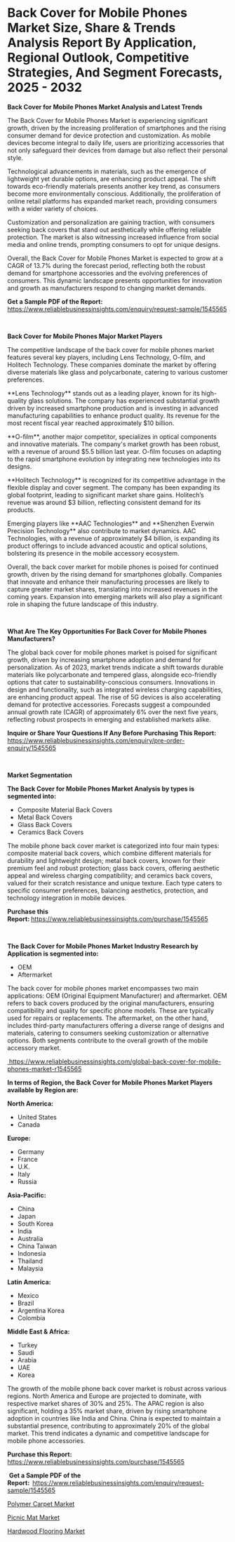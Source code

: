 <p><h1>Back Cover for Mobile Phones Market Size, Share & Trends Analysis Report By Application, Regional Outlook, Competitive Strategies, And Segment Forecasts, 2025 - 2032</h1></p><p><strong>Back Cover for Mobile Phones Market Analysis and Latest Trends</strong></p>
<p><p>The Back Cover for Mobile Phones Market is experiencing significant growth, driven by the increasing proliferation of smartphones and the rising consumer demand for device protection and customization. As mobile devices become integral to daily life, users are prioritizing accessories that not only safeguard their devices from damage but also reflect their personal style. </p><p>Technological advancements in materials, such as the emergence of lightweight yet durable options, are enhancing product appeal. The shift towards eco-friendly materials presents another key trend, as consumers become more environmentally conscious. Additionally, the proliferation of online retail platforms has expanded market reach, providing consumers with a wider variety of choices.</p><p>Customization and personalization are gaining traction, with consumers seeking back covers that stand out aesthetically while offering reliable protection. The market is also witnessing increased influence from social media and online trends, prompting consumers to opt for unique designs.</p><p>Overall, the Back Cover for Mobile Phones Market is expected to grow at a CAGR of 13.7% during the forecast period, reflecting both the robust demand for smartphone accessories and the evolving preferences of consumers. This dynamic landscape presents opportunities for innovation and growth as manufacturers respond to changing market demands.</p></p>
<p><strong>Get a Sample PDF of the Report:&nbsp;</strong> <a href="https://www.reliablebusinessinsights.com/enquiry/request-sample/1545565?utm_campaign=1847&utm_medium=2&utm_source=Github&utm_content=ia&utm_term=06022025&utm_id=back-cover-for-mobile-phones">https://www.reliablebusinessinsights.com/enquiry/request-sample/1545565</a></p>
<p>&nbsp;</p>
<p><strong>Back Cover for Mobile Phones Major Market Players</strong></p>
<p><p>The competitive landscape of the back cover for mobile phones market features several key players, including Lens Technology, O-film, and Holitech Technology. These companies dominate the market by offering diverse materials like glass and polycarbonate, catering to various customer preferences.</p><p>**Lens Technology** stands out as a leading player, known for its high-quality glass solutions. The company has experienced substantial growth driven by increased smartphone production and is investing in advanced manufacturing capabilities to enhance product quality. Its revenue for the most recent fiscal year reached approximately $10 billion.</p><p>**O-film**, another major competitor, specializes in optical components and innovative materials. The company's market growth has been robust, with a revenue of around $5.5 billion last year. O-film focuses on adapting to the rapid smartphone evolution by integrating new technologies into its designs.</p><p>**Holitech Technology** is recognized for its competitive advantage in the flexible display and cover segment. The company has been expanding its global footprint, leading to significant market share gains. Holitech’s revenue was around $3 billion, reflecting consistent demand for its products.</p><p>Emerging players like **AAC Technologies** and **Shenzhen Everwin Precision Technology** also contribute to market dynamics. AAC Technologies, with a revenue of approximately $4 billion, is expanding its product offerings to include advanced acoustic and optical solutions, bolstering its presence in the mobile accessory ecosystem.</p><p>Overall, the back cover market for mobile phones is poised for continued growth, driven by the rising demand for smartphones globally. Companies that innovate and enhance their manufacturing processes are likely to capture greater market shares, translating into increased revenues in the coming years. Expansion into emerging markets will also play a significant role in shaping the future landscape of this industry.</p></p>
<p>&nbsp;</p>
<p><strong>What Are The Key Opportunities For Back Cover for Mobile Phones Manufacturers?</strong></p>
<p><p>The global back cover for mobile phones market is poised for significant growth, driven by increasing smartphone adoption and demand for personalization. As of 2023, market trends indicate a shift towards durable materials like polycarbonate and tempered glass, alongside eco-friendly options that cater to sustainability-conscious consumers. Innovations in design and functionality, such as integrated wireless charging capabilities, are enhancing product appeal. The rise of 5G devices is also accelerating demand for protective accessories. Forecasts suggest a compounded annual growth rate (CAGR) of approximately 6% over the next five years, reflecting robust prospects in emerging and established markets alike.</p></p>
<p><strong>Inquire or Share Your Questions If Any Before Purchasing This Report:</strong> <a href="https://www.reliablebusinessinsights.com/enquiry/pre-order-enquiry/1545565?utm_campaign=1847&utm_medium=2&utm_source=Github&utm_content=ia&utm_term=06022025&utm_id=back-cover-for-mobile-phones">https://www.reliablebusinessinsights.com/enquiry/pre-order-enquiry/1545565</a></p>
<p>&nbsp;</p>
<p><strong>Market Segmentation</strong></p>
<p><strong>The Back Cover for Mobile Phones Market Analysis by types is segmented into:</strong></p>
<p><ul><li>Composite Material Back Covers</li><li>Metal Back Covers</li><li>Glass Back Covers</li><li>Ceramics Back Covers</li></ul></p>
<p><p>The mobile phone back cover market is categorized into four main types: composite material back covers, which combine different materials for durability and lightweight design; metal back covers, known for their premium feel and robust protection; glass back covers, offering aesthetic appeal and wireless charging compatibility; and ceramics back covers, valued for their scratch resistance and unique texture. Each type caters to specific consumer preferences, balancing aesthetics, protection, and technology integration in mobile devices.</p></p>
<p><strong>Purchase this Report:&nbsp;</strong><a href="https://www.reliablebusinessinsights.com/purchase/1545565?utm_campaign=1847&utm_medium=2&utm_source=Github&utm_content=ia&utm_term=06022025&utm_id=back-cover-for-mobile-phones">https://www.reliablebusinessinsights.com/purchase/1545565</a></p>
<p>&nbsp;</p>
<p><strong>The Back Cover for Mobile Phones Market Industry Research by Application is segmented into:</strong></p>
<p><ul><li>OEM</li><li>Aftermarket</li></ul></p>
<p><p>The back cover for mobile phones market encompasses two main applications: OEM (Original Equipment Manufacturer) and aftermarket. OEM refers to back covers produced by the original manufacturers, ensuring compatibility and quality for specific phone models. These are typically used for repairs or replacements. The aftermarket, on the other hand, includes third-party manufacturers offering a diverse range of designs and materials, catering to consumers seeking customization or alternative options. Both segments contribute to the overall growth of the mobile accessory market.</p></p>
<p><a href="https://www.reliablebusinessinsights.com/global-back-cover-for-mobile-phones-market-r1545565?utm_campaign=1847&utm_medium=2&utm_source=Github&utm_content=ia&utm_term=06022025&utm_id=back-cover-for-mobile-phones">&nbsp;https://www.reliablebusinessinsights.com/global-back-cover-for-mobile-phones-market-r1545565</a></p>
<p><strong>In terms of Region, the Back Cover for Mobile Phones Market Players available by Region are:</strong></p>
<p>
    <p> <strong> North America: </strong>
        <ul>
            <li>United States</li>
            <li>Canada</li>
        </ul>
        </p> 
    <p> <strong> Europe: </strong>
        <ul>
            <li>Germany</li>
            <li>France</li>
            <li>U.K.</li>
            <li>Italy</li>
            <li>Russia</li>
        </ul>
        </p> 
    <p> <strong> Asia-Pacific: </strong>
        <ul>
            <li>China</li>
            <li>Japan</li>
            <li>South Korea</li>
            <li>India</li>
            <li>Australia</li>
            <li>China Taiwan</li>
            <li>Indonesia</li>
            <li>Thailand</li>
            <li>Malaysia</li>
        </ul>
        </p> 
    <p> <strong> Latin America: </strong>
        <ul>
            <li>Mexico</li>
            <li>Brazil</li>
            <li>Argentina Korea</li>
            <li>Colombia</li>
        </ul>
        </p> 
    <p> <strong> Middle East & Africa: </strong>
        <ul>
            <li>Turkey</li>
            <li>Saudi</li>
            <li>Arabia</li>
            <li>UAE</li>
            <li>Korea</li>
        </ul>
    </p>
    </p>
<p><p>The growth of the mobile phone back cover market is robust across various regions. North America and Europe are projected to dominate, with respective market shares of 30% and 25%. The APAC region is also significant, holding a 35% market share, driven by rising smartphone adoption in countries like India and China. China is expected to maintain a substantial presence, contributing to approximately 20% of the global market. This trend indicates a dynamic and competitive landscape for mobile phone accessories.</p></p>
<p><strong>Purchase this Report: </strong><a href="https://www.reliablebusinessinsights.com/purchase/1545565?utm_campaign=1847&utm_medium=2&utm_source=Github&utm_content=ia&utm_term=06022025&utm_id=back-cover-for-mobile-phones">https://www.reliablebusinessinsights.com/purchase/1545565</a></p>
<p>&nbsp;<strong>Get a Sample PDF of the Report:&nbsp;&nbsp;</strong><a href="https://www.reliablebusinessinsights.com/enquiry/request-sample/1545565?utm_campaign=1847&utm_medium=2&utm_source=Github&utm_content=ia&utm_term=06022025&utm_id=back-cover-for-mobile-phones">https://www.reliablebusinessinsights.com/enquiry/request-sample/1545565</a></p>
<p><strong></strong></p>
<p><p><a href="https://github.com/verikaahova/Market-Research-Report-List-1/blob/main/polymer-carpet-market.md?utm_campaign=1847&utm_medium=2&utm_source=Github&utm_content=ia&utm_term=06022025&utm_id=back-cover-for-mobile-phones">Polymer Carpet Market</a></p><p><a href="https://github.com/kaqiewan/Market-Research-Report-List-1/blob/main/picnic-mat-market.md?utm_campaign=1847&utm_medium=2&utm_source=Github&utm_content=ia&utm_term=06022025&utm_id=back-cover-for-mobile-phones">Picnic Mat Market</a></p><p><a href="https://github.com/taxyevgwlle/Market-Research-Report-List-1/blob/main/hardwood-flooring-market.md?utm_campaign=1847&utm_medium=2&utm_source=Github&utm_content=ia&utm_term=06022025&utm_id=back-cover-for-mobile-phones">Hardwood Flooring Market</a></p></p>